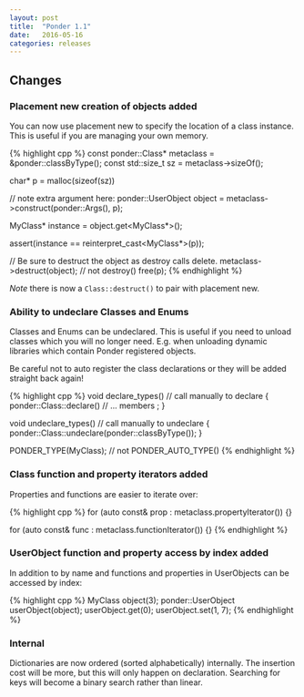 ```yaml
---
layout: post
title:  "Ponder 1.1"
date:   2016-05-16
categories: releases
---
```


## Changes

### Placement new creation of objects added

You can now use placement new to specify the location of a class instance. This is useful
if you are managing your own memory.

{% highlight cpp %}
const ponder::Class* metaclass = &ponder::classByType<MyClass>();
const std::size_t sz = metaclass->sizeOf();

char* p = malloc(sizeof(sz))

// note extra argument here:
ponder::UserObject object = metaclass->construct(ponder::Args(), p);

MyClass* instance = object.get<MyClass*>();

assert(instance == reinterpret_cast<MyClass*>(p));

// Be sure to destruct the object as destroy calls delete.
metaclass->destruct(object); // not destroy()
free(p);
{% endhighlight %}

*Note* there is now a `Class::destruct()` to pair with placement new.


### Ability to undeclare Classes and Enums

Classes and Enums can be undeclared. This is useful if you need to unload classes which
you will no longer need. E.g. when unloading dynamic libraries which contain Ponder 
registered objects.

Be careful not to auto register the class declarations or they will be added straight back
again!

{% highlight cpp %}
void declare_types()  // call manually to declare
{
    ponder::Class::declare<MyClass>()
        // ... members
        ;
}

void undeclare_types()  // call manually to undeclare
{
    ponder::Class::undeclare(ponder::classByType<MyClass>());
}

PONDER_TYPE(MyClass);  // not PONDER_AUTO_TYPE()
{% endhighlight %}


### Class function and property iterators added

Properties and functions are easier to iterate over:

{% highlight cpp %}
for (auto const& prop : metaclass.propertyIterator()) {}

for (auto const& func : metaclass.functionIterator()) {}
{% endhighlight %}


### UserObject function and property access by index added

In addition to by name and functions and properties in UserObjects can be accessed
by index:

{% highlight cpp %}
MyClass object(3);
ponder::UserObject userObject(object);
userObject.get(0);
userObject.set(1, 7);
{% endhighlight %}


### Internal

Dictionaries are now ordered (sorted alphabetically) internally. The insertion cost will
be more, but this will only happen on declaration. Searching for keys will become a binary
search rather than linear.

